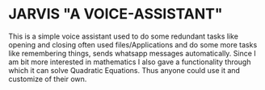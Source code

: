 
# JARVIS "A VOICE-ASSISTANT"
This is a simple voice assistant used to do some redundant tasks like opening and closing often used files/Applications and do some more tasks like remembering things, sends whatsapp messages automatically. Since I am bit more interested in mathematics I also gave a functionality through which it can solve Quadratic Equations. Thus anyone could use it and customize of their own.



